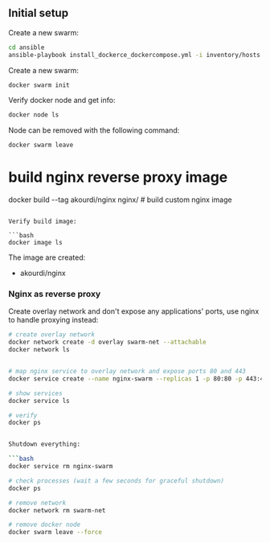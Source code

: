 ## Initial setup

Create a new swarm:

```bash
cd ansible
ansible-playbook install_dockerce_dockercompose.yml -i inventory/hosts.ini
```

Create a new swarm:

```bash
docker swarm init
```

Verify docker node and get info:

```bash
docker node ls
```

Node can be removed with the following command:

```bash
docker swarm leave
```


# build nginx reverse proxy image
docker build --tag akourdi/nginx nginx/            # build custom nginx image
```

Verify build image:

```bash
docker image ls
```

The image are created:

- akourdi/nginx



### Nginx as reverse proxy

Create overlay network and don't expose any applications' ports, use nginx to handle proxying instead:

```bash
# create overlay network
docker network create -d overlay swarm-net --attachable
docker network ls


# map nginx service to overlay network and expose ports 80 and 443
docker service create --name nginx-swarm --replicas 1 -p 80:80 -p 443:443 --network swarm-net akourdi/nginx

# show services
docker service ls

# verify
docker ps


Shutdown everything:

```bash
docker service rm nginx-swarm

# check processes (wait a few seconds for graceful shutdown)
docker ps

# remove network
docker network rm swarm-net

# remove docker node
docker swarm leave --force
```
